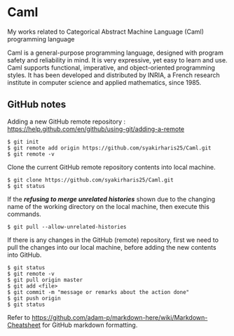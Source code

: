 # Caml
My works related to Categorical Abstract Machine Language (Caml) programming language

Caml is a general-purpose programming language, designed with program safety and reliability in mind. It is very expressive, yet easy to learn and use. Caml supports functional, imperative, and object-oriented programming styles. It has been developed and distributed by INRIA, a French research institute in computer science and applied mathematics, since 1985.

## GitHub notes

Adding a new GitHub remote repository : https://help.github.com/en/github/using-git/adding-a-remote
```
$ git init
$ git remote add origin https://github.com/syakirharis25/Caml.git
$ git remote -v
```
Clone the current GitHub remote repository contents into local machine.
```
$ git clone https://github.com/syakirharis25/Caml.git
$ git status
```

If the **_refusing to merge unrelated histories_** shown due to the changing name of the working directory on the local machine, then execute this commands.
```
$ git pull --allow-unrelated-histories
```


If there is any changes in the GitHub (remote) repository, first we need to pull the changes into our local machine, before adding the new contents into GitHub.
```
$ git status
$ git remote -v
$ git pull origin master
$ git add <file>
$ git commit -m "message or remarks about the action done"
$ git push origin
$ git status
```

Refer to https://github.com/adam-p/markdown-here/wiki/Markdown-Cheatsheet for GitHub markdown formatting.
